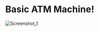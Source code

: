 # Basic ATM Machine!
![Screenshot_1](https://user-images.githubusercontent.com/92310139/205218641-6061cfa0-cd7f-4fd8-afb4-caa72f224c7a.png)

